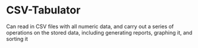 # CSV-Tabulator
Can read in CSV files with all numeric data, and carry out a series of operations on the stored data, including generating reports, graphing it, and sorting it
